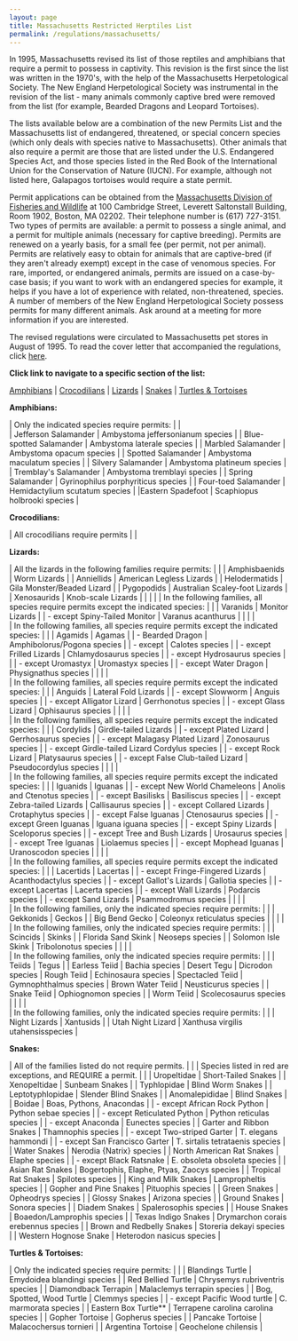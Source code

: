 ```yaml
---
layout: page
title: Massachusetts Restricted Herptiles List
permalink: /regulations/massachusetts/
---
```



In 1995, Massachusetts revised its list of those reptiles and amphibians that require a permit to possess in captivity. This revision is the first since the list was written in the 1970's, with the help of the Massachusetts Herpetological Society. The New England Herpetological Society was instrumental in the revision of the list - many animals commonly captive bred were removed from the list (for example, Bearded Dragons and Leopard Tortoises).

The lists available below are a combination of the new Permits List and the Massachusetts list of endangered, threatened, or special concern species (which only deals with species native to Massachusetts). Other animals that also require a permit are those that are listed under the U.S. Endangered Species Act, and those species listed in the Red Book of the International Union for the Conservation of Nature (IUCN). For example, although not listed here, Galapagos tortoises would require a state permit.

Permit applications can be obtained from the [Massachusetts Division of Fisheries and Wildlife](http://www.mass.gov/dfwele/dfw/) at 100 Cambridge Street, Leverett Saltonstall Building, Room 1902, Boston, MA 02202. Their telephone number is (617) 727-3151. Two types of permits are available: a permit to possess a single animal, and a permit for multiple animals (necessary for captive breeding). Permits are renewed on a yearly basis, for a small fee (per permit, not per animal). Permits are relatively easy to obtain for animals that are captive-bred (if they aren't already exempt) except in the case of venomous species. For rare, imported, or endangered animals, permits are issued on a case-by-case basis; if you want to work with an endangered species for example, it helps if you have a lot of experience with related, non-threatened, species. A number of members of the New England Herpetological Society possess permits for many different animals. Ask around at a meeting for more information if you are interested.

The revised regulations were circulated to Massachusetts pet stores in August of 1995. To read the cover letter that accompanied the regulations, click [here](#).

**Click link to navigate to a specific section of the list:**

[Amphibians](#) | [Crocodilians](#) | [Lizards](#) | [Snakes](#) | [Turtles & Tortoises](#)
 

**Amphibians:**

| Only the indicated species require permits: |                  |   
| Jefferson Salamander	    | Ambystoma jeffersonianum species   |
| Blue-spotted Salamander	| Ambystoma laterale species         |
| Marbled Salamander	    | Ambystoma opacum species           |
| Spotted Salamander	    | Ambystoma maculatum species        |
| Silvery Salamander	    | Ambystoma platineum species        |
| Tremblay's Salamander	    | Ambystoma tremblayi species        |
| Spring Salamander	        | Gyrinophilus porphyriticus species |
| Four-toed Salamander 	    | Hemidactylium scutatum species     |
|Eastern Spadefoot	        | Scaphiopus holbrooki species       |
 

**Crocodilians:**

| All crocodilians require permits | |
 

**Lizards:**

| All the lizards in the following families require permits: | |
| Amphisbaenids	    | Worm Lizards                             |
| Anniellids	    | American Legless Lizards                 |
| Helodermatids	    | Gila Monster/Beaded Lizard               |
| Pygopodids	    | Australian Scaley-foot Lizards           | 
| Xenosaurids	    | Knob-scale Lizards                       |
|                   |                                          | 
| In the following families, all species require permits except the indicated species: | | 
| Varanids	        | Monitor Lizards                          |
| - except Spiny-Tailed Monitor	| Varanus acanthurus           |
|                   |                                          | 	 
| In the following families, all species require permits except the indicated species: | |
| Agamids           | Agamas |
| - Bearded Dragon	| Amphibolorus/Pogona species |
| - except	        | Calotes species |
| - except Frilled Lizards | Chlamydosaurus species |
| - except	Hydrosaurus species | | 
| - except Uromastyx | Uromastyx species |
| - except Water Dragon	| Physignathus species |
|                       |                      | 	 
| In the following families, all species require permits except the indicated species: | |
| Anguids | 	Lateral Fold Lizards |
| - except Slowworm	| Anguis species |
| - except Alligator Lizard	| Gerrhonotus species |
| - except Glass Lizard	| Ophisaurus species |
|                       |                    | 	 
| In the following families, all species require permits except the indicated species: | |
| Cordylids	            | Girdle-tailed Lizards |
| - except Plated Lizard | Gerrhosaurus species |
| - except Malagasy Plated Lizard | Zonosaurus species |
| - except Girdle-tailed Lizard	Cordylus species |
| - except Rock Lizard	| Platysaurus species |
| - except False Club-tailed Lizard	| Pseudocordylus species |
|                       |                        | 	 
| In the following families, all species require permits except the indicated species: | |
| Iguanids	            | Iguanas |
| - except New World Chameleons	| Anolis and Ctenotus species |
| - except Basilisks	| Basiliscus species | 
| - except Zebra-tailed Lizards	| Callisaurus species |
| - except Collared Lizards	| Crotaphytus species |
| - except False Iguanas	| Ctenosaurus species |
| - except Green Iguanas	| Iguana iguana species |
| - except Spiny Lizards	| Sceloporus species |
| - except Tree and Bush Lizards	| Urosaurus species |
| - except Tree Iguanas 	| Liolaemus species |
| - except Mophead Iguanas	| Uranoscodon species |
|                       |                        | 	 
| In the following families, all species require permits except the indicated species: | |
| Lacertids	| Lacertas |
| - except Fringe-Fingered Lizards	| Acanthodactylus species |
| - except Gallot's Lizards	| Gallotia species |
| - except Lacertas	| Lacerta species |
| - except Wall Lizards	| Podarcis species |
| - except Sand Lizards	| Psammodromus species |
|                       |                        | 	 
| In the following families, only the indicated species require permits: | |
| Gekkonids	| Geckos |
| Big Bend Gecko | Coleonyx reticulatus species |
|                       |                        | 	  	 
| In the following families, only the indicated species require permits: | |
| Scincids | Skinks |
| Florida Sand Skink | Neoseps species |
| Solomon Isle Skink | Tribolonotus species |
|                       |                        | 	 
| In the following families, only the indicated species require permits: | |
| Teiids	| Tegus |
| Earless Teiid	| Bachia species
| Desert Tegu	| Dicrodon species
| Rough Teiid	| Echinosaura species
| Spectacled Teiid	| Gymnophthalmus species
| Brown Water Teiid	| Neusticurus species   |
| Snake Teiid	    | Ophiognomon species   |
| Worm Teiid	    | Scolecosaurus species |
|                       |                        | 	 
| In the following families, only the indicated species require permits: | |
| Night Lizards | Xantusids	|
| Utah Night Lizard	| Xanthusa virgilis utahensisspecies |
 

**Snakes:**

| All of the families listed do not require permits. | |
| Species listed in red are exceptions, and REQUIRE a permit. | |
| Uropeltidae | Short-Tailed Snakes |
| Xenopeltidae	| Sunbeam Snakes |
| Typhlopidae	| Blind Worm Snakes |
| Leptotyphlopidae	| Slender Blind Snakes |
| Anomalepididae	| Blind Snakes |
| Boidae	| Boas, Pythons, Anacondas |
| - except African Rock Python	| Python sebae species | 
| - except Reticulated Python	| Python reticulas species |
| - except Anaconda	| Eunectes species |
| Garter and Ribbon Snakes	| Thamnophis species |
| - except Two-striped Garter	| T. elegans hammondi |
| - except San Francisco Garter	| T. sirtalis tetrataenis species |
| Water Snakes	| Nerodia {Natrix} species |
| North American Rat Snakes	| Elaphe species |
| - except Black Ratsnake	| E. obsoleta obsoleta species |
| Asian Rat Snakes	| Bogertophis, Elaphe, Ptyas, Zaocys species |
| Tropical Rat Snakes	| Spilotes species |
| King and Milk Snakes	| Lampropheltis species |
| Gopher and Pine Snakes	| Pituophis species |
| Green Snakes	| Opheodrys species |
| Glossy Snakes	| Arizona species |
| Ground Snakes	| Sonora species |
| Diadem Snakes	| Spalerosophis species |
| House Snakes	| Boaedon/Lamprophis species |
| Texas Indigo Snakes	| Drymarchon corais erebennus species |
| Brown and Redbelly Snakes	| Storeria dekayi species |
| Western Hognose Snake	| Heterodon nasicus species |
 
**Turtles & Tortoises:**

| Only the indicated species require permits: | |
| Blandings Turtle	| Emydoidea blandingi species |
| Red Bellied Turtle |	Chrysemys rubriventris species | 
| Diamondback Terrapin	| Malaclemys terrapin species |
| Bog, Spotted, Wood Turtle	| Clemmys species |
| - except Pacific Wood turtle	| C. marmorata species |
| Eastern Box Turtle**	| Terrapene carolina carolina species |
| Gopher Tortoise	| Gopherus species |
| Pancake Tortoise	| Malacochersus tornieri |
| Argentina Tortoise | Geochelone chilensis |